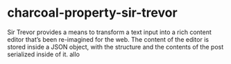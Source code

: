 # charcoal-property-sir-trevor
Sir Trevor provides a means to transform a text input into a rich content editor that’s been re-imagined for the web. The content of the editor is stored inside a JSON object, with the structure and the contents of the post serialized inside of it.
allo

